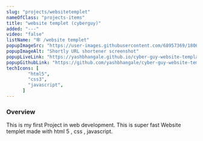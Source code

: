 ```yaml
---
slug: "projects/websitetemplet"
nameOfClass: "projects-items"
title: "website templet (cyberguy)"
added: "---"
video: "false"
listName: "🕸️ /website templet"
popupImageSrc: "https://user-images.githubusercontent.com/68957369/180611391-87a3c6e0-46fa-4c04-bd8e-4374605b2a44.png"
popupImageAlt: "Shortly URL shortener screenshot"
popupLiveLink: "https://yashbhangale.github.io/cyber-guy-website-template/"
popupGithubLink: "https://github.com/yashbhangale/cyber-guy-website-template"
techIcons: [
        "html5",
        "css3",
        "javascript",
      ]
---
```


### Overview

This is my first Project in web development. 
This is super fast Website templet made with html 5 , css , javascript.
